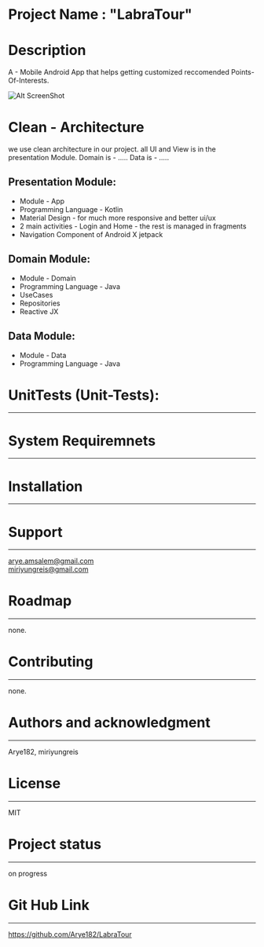 # Project Name : "LabraTour"

# Description  
A - Mobile Android App that helps getting customized reccomended Points-Of-Interests. 

![Alt ScreenShot](LabraTour/GitHubPics/app_screen_1.PNG?raw=true "ScreenShot 1")

# Clean - Architecture 
we use clean architecture in our project. all UI and View is in the presentation Module.
Domain is - .....
Data is - .....

Presentation Module:
-----------------------------
* Module - App
* Programming Language - Kotlin
* Material Design - for much more responsive and better ui/ux
* 2 main activities - Login and Home - the rest is managed in fragments
* Navigation Component of Android X jetpack

Domain Module:
-----------------------------
* Module - Domain
* Programming Language - Java
* UseCases
* Repositories
* Reactive JX

Data Module:
-----------------------------
* Module - Data
* Programming Language - Java

# UnitTests (Unit-Tests):
-----------------------------

# System Requiremnets 
----------------------------- 

# Installation  
-----------------------------

# Support  
-----------------------------
arye.amsalem@gmail.com  
miriyungreis@gmail.com

# Roadmap  
-----------------------------
none.

# Contributing  
-----------------------------
none.

# Authors and acknowledgment  
-----------------------------
Arye182, miriyungreis

# License  
-----------------------------
MIT

# Project status  
-----------------------------
on progress

# Git Hub Link
-----------------------------
https://github.com/Arye182/LabraTour
